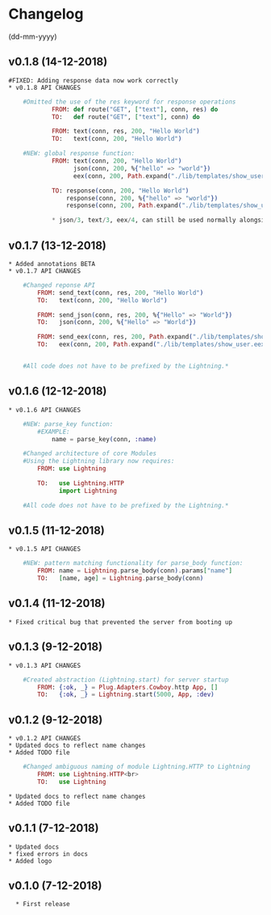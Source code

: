 # Changelog
(dd-mm-yyyy)


## v0.1.8 (14-12-2018)
	#FIXED: Adding response data now work correctly
	* v0.1.8 API CHANGES
```elixir
	#Omitted the use of the res keyword for response operations
		  	FROM: def route("GET", ["text"], conn, res) do
			TO:   def route("GET", ["text"], conn) do

			FROM: text(conn, res, 200, "Hello World")
			TO:	  text(conn, 200, "Hello World")
````
```elixir
	#NEW: global response function:
			FROM: text(conn, 200, "Hello World")
				  json(conn, 200, %{"hello" => "world"})
				  eex(conn, 200, Path.expand("./lib/templates/show_user.eex"),[user: user])

			TO:	response(conn, 200, "Hello World")
				response(conn, 200, %{"hello" => "world"})
				response(conn, 200, Path.expand("./lib/templates/show_user.eex"),[user: user])

			* json/3, text/3, eex/4, can still be used normally alongside the new response function
````


## v0.1.7 (13-12-2018)
	* Added annotations BETA
	* v0.1.7 API CHANGES
```elixir
	#Changed reponse API
		FROM: send_text(conn, res, 200, "Hello World")
		TO:	  text(conn, 200, "Hello World")

		FROM: send_json(conn, res, 200, %{"Hello" => "World"})
		TO:	  json(conn, 200, %{"Hello" => "World"})

		FROM: send_eex(conn, res, 200, Path.expand("./lib/templates/show_user.eex"), [greeting: "Hello"])
		TO:	  eex(conn, 200, Path.expand("./lib/templates/show_user.eex"), [greeting: "Hello"])


	#All code does not have to be prefixed by the Lightning.* 
````


## v0.1.6 (12-12-2018)
	* v0.1.6 API CHANGES
```elixir
	#NEW: parse_key function:
		#EXAMPLE:
			name = parse_key(conn, :name)

	#Changed architecture of core Modules
	#Using the Lightning library now requires:
		FROM: use Lightning

		TO:	  use Lightning.HTTP
			  import Lightning

	#All code does not have to be prefixed by the Lightning.*
````

## v0.1.5 (11-12-2018)
	* v0.1.5 API CHANGES
```elixir
	#NEW: pattern matching functionality for parse_body function:
		FROM: name = Lightning.parse_body(conn).params["name"]
		TO:   [name, age] = Lightning.parse_body(conn)
````

## v0.1.4 (11-12-2018)
	* Fixed critical bug that prevented the server from booting up


## v0.1.3 (9-12-2018)
	* v0.1.3 API CHANGES
```elixir
	#Created abstraction (Lightning.start) for server startup
		FROM: {:ok, _} = Plug.Adapters.Cowboy.http App, []
		TO:   {:ok, _} = Lightning.start(5000, App, :dev)
````
			

## v0.1.2 (9-12-2018)
	* v0.1.2 API CHANGES
	* Updated docs to reflect name changes
	* Added TODO file
```elixir
	#Changed ambiguous naming of module Lightning.HTTP to Lightning
		FROM: use Lightning.HTTP<br>
		TO:   use Lightning
````
	* Updated docs to reflect name changes
	* Added TODO file


## v0.1.1 (7-12-2018)
	* Updated docs
	* fixed errors in docs
	* Added logo


## v0.1.0 (7-12-2018)
	  * First release
